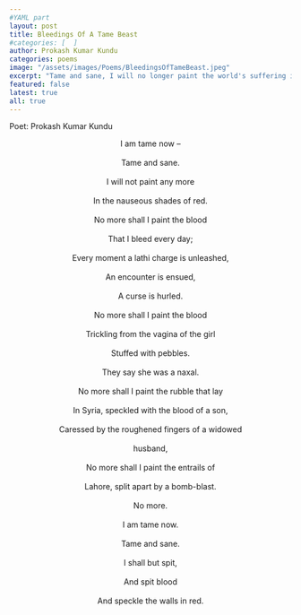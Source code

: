 ```yaml
---
#YAML part
layout: post
title: Bleedings Of A Tame Beast
#categories: [  ]
author: Prokash Kumar Kundu
categories: poems
image: "/assets/images/Poems/BleedingsOfTameBeast.jpeg"
excerpt: "Tame and sane, I will no longer paint the world's suffering in red, but I shall spit blood and let it speckle the walls instead."
featured: false
latest: true
all: true
---
```


Poet: Prokash Kumar Kundu


<div style="text-align: center;">

I am tame now –<br>  
Tame and sane.<br>  
I will not paint any more<br>  
In the nauseous shades of red.<br>  
No more shall I paint the blood<br>  
That I bleed every day;<br>  
Every moment a lathi charge is unleashed,<br>  
An encounter is ensued,<br>  
A curse is hurled.<br>  
No more shall I paint the blood<br>  
Trickling from the vagina of the girl<br>  
Stuffed with pebbles.<br>  
They say she was a naxal.<br>  
No more shall I paint the rubble that lay<br>  
In Syria, speckled with the blood of a son,<br>  
Caressed by the roughened fingers of a widowed<br>  
husband,<br>  
No more shall I paint the entrails of<br>  
Lahore, split apart by a bomb-blast.<br>  
No more.<br>  
I am tame now.<br>  
Tame and sane.<br>  
I shall but spit,<br>  
And spit blood<br>  
And speckle the walls in red.<br>  

</div>
